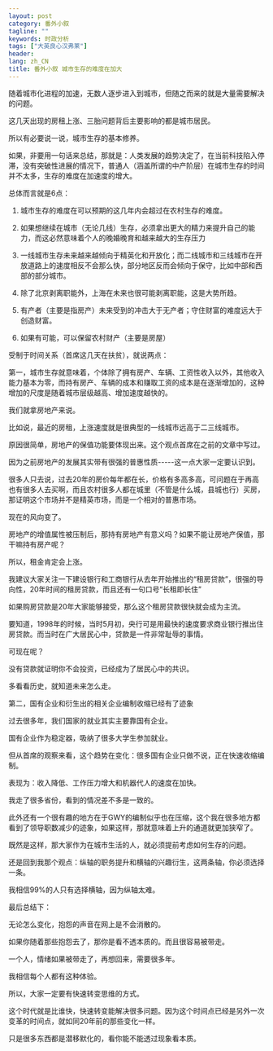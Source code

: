 ```yaml
---
layout: post
category: 番外小叙
tagline: ""
keywords: 时政分析
tags: ["大英良心汉弗莱"]
header:
lang: zh_CN 
title: 番外小叙 城市生存的难度在加大 
---
```


随着城市化进程的加速，无数人逐步进入到城市，但随之而来的就是大量需要解决的问题。

这几天出现的房租上涨、三胎问题背后主要影响的都是城市居民。

所以有必要说一说，城市生存的基本修养。

如果，非要用一句话来总结，那就是：人类发展的趋势决定了，在当前科技陷入停滞，没有突破性进展的情况下，普通人（涵盖所谓的中产阶层）在城市生存的时间并不太多，生存的难度在加速度的增大。

总体而言就是6点：

1. 城市生存的难度在可以预期的这几年内会超过在农村生存的难度。

2. 如果想继续在城市（无论几线）生存，必须拿出更大的精力来提升自己的能力，而这必然意味着个人的晚婚晚育和越来越大的生存压力

3. 一线城市生存未来越来越倾向于精英化和开放化；而二线城市和三线城市在开放道路上的速度相反不会那么快，部分地区反而会倾向于保守，比如中部和西部的部分城市。

4. 除了北京剥离职能外，上海在未来也很可能剥离职能，这是大势所趋。

5. 有产者（主要是指房产）未来受到的冲击大于无产者；守住财富的难度远大于创造财富。

6. 如果有可能，可以保留农村财产（主要是房屋）

受制于时间关系（首席这几天在扶贫），就说两点：

第一，城市生存就意味着，个体除了拥有房产、车辆、工资性收入以外，其他收入能力基本为零，而持有房产、车辆的成本和赚取工资的成本是在逐渐增加的，这种增加的尺度是随着城市层级越高、增加速度越快的。

我们就拿房地产来说。

比如说，最近的房租，上涨速度就是很典型的一线城市远高于二三线城市。

原因很简单，房地产的保值功能要体现出来。这个观点首席在之前的文章中写过。

因为之前房地产的发展其实带有很强的普惠性质-----这一点大家一定要认识到。

很多人只去说，过去20年的房价每年都在长，价格有多高多高，可问题在于再高也有很多人去买啊，而且农村很多人都在城里（不管是什么城，县城也行）买房，那证明这个市场并不是精英市场，而是一个相对的普惠市场。

现在的风向变了。

房地产的增值属性被压制后，那持有房地产有意义吗？如果不能让房地产保值，那干嘛持有房产呢？

所以，租金肯定会上涨。

我建议大家关注一下建设银行和工商银行从去年开始推出的“租房贷款”，很强的导向性，20年时间的租房贷款，而且还有一句口号“长租即长住”

如果购房贷款是20年大家能够接受，那么这个租房贷款很快就会成为主流。

要知道，1998年的时候，当时5月初，央行可是用最快的速度要求商业银行推出住房贷款。而当时在广大居民心中，贷款是一件非常耻辱的事情。

可现在呢？

没有贷款就证明你不会投资，已经成为了居民心中的共识。

多看看历史，就知道未来怎么走。

第二，国有企业和衍生出的相关企业编制收缩已经有了迹象

过去很多年，我们国家的就业其实主要靠国有企业。

国有企业作为稳定器，吸纳了很多大学生参加就业。

但从首席的观察来看，这个趋势在变化：很多国有企业只做不说，正在快速收缩编制。

表现为：收入降低、工作压力增大和机器代人的速度在加快。

我走了很多省份，看到的情况差不多是一致的。

此外还有一个很有趣的地方在于GWY的编制似乎也在压缩，这个我在很多地方都看到了领导职数减少的迹象，如果这样，那就意味着上升的通道就更加狭窄了。

既然是这样，那大家作为在城市生活的人，就必须提前考虑如何生存的问题。

还是回到我那个观点：纵轴的职务提升和横轴的兴趣衍生，这两条轴，你必须选择一条。

我相信99%的人只有选择横轴，因为纵轴太难。

最后总结下：

无论怎么变化，抱怨的声音在网上是不会消散的。

如果你随着那些抱怨去了，那你是看不透本质的。而且很容易被带走。

一个人，情绪如果被带走了，再想回来，需要很多年。

我相信每个人都有这种体验。

所以，大家一定要有快速转变思维的方式。

这个时代就是比谁快，快速转变能解决很多问题。因为这个时间点已经是另外一次变革的时间点，就如同20年前的那些变化一样。

只是很多东西都是潜移默化的，看你能不能透过现象看本质。

